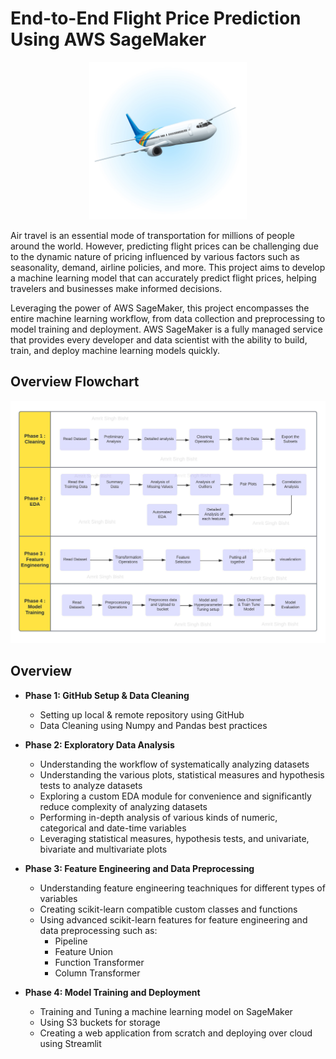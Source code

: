 # End-to-End Flight Price Prediction Using AWS SageMaker 
<div align="center">
 <img src="https://github.com/AmritBisht/Flight-Price-Predicition/blob/main/31202.jpg" width=50% height=50% >
</div>


Air travel is an essential mode of transportation for millions of people around the world. However, predicting flight prices can be challenging due to the dynamic nature of pricing influenced by various factors such as seasonality, demand, airline policies, and more. This project aims to develop a machine learning model that can accurately predict flight prices, helping travelers and businesses make informed decisions.

Leveraging the power of AWS SageMaker, this project encompasses the entire machine learning workflow, from data collection and preprocessing to model training and deployment. AWS SageMaker is a fully managed service that provides every developer and data scientist with the ability to build, train, and deploy machine learning models quickly.

## Overview Flowchart
<div align="center">
 <img src= https://github.com/AmritBisht/Flight-Price-Predicition/blob/main/Flowchart.jpeg  >
</div>

## Overview 
- **Phase 1: GitHub Setup & Data Cleaning**
  - Setting up local & remote repository using GitHub
  - Data Cleaning using Numpy and Pandas best practices

- **Phase 2: Exploratory Data Analysis**
  - Understanding the workflow of systematically analyzing datasets
  - Understanding the various plots, statistical measures and hypothesis tests to analyze datasets
  - Exploring a custom EDA module for convenience and significantly reduce complexity of analyzing datasets
  - Performing in-depth analysis of various kinds of numeric, categorical and date-time variables
  - Leveraging statistical measures, hypothesis tests, and univariate, bivariate and multivariate plots

- **Phase 3: Feature Engineering and Data Preprocessing**
  - Understanding feature engineering teachniques for different types of variables
  - Creating scikit-learn compatible custom classes and functions
  - Using advanced scikit-learn features for feature engineering and data preprocessing such as:
     - Pipeline
     - Feature Union
     - Function Transformer
     - Column Transformer

- **Phase 4: Model Training and Deployment**
  - Training and Tuning a machine learning model on SageMaker
  - Using S3 buckets for storage 
  - Creating a web application from scratch and deploying over cloud using Streamlit

